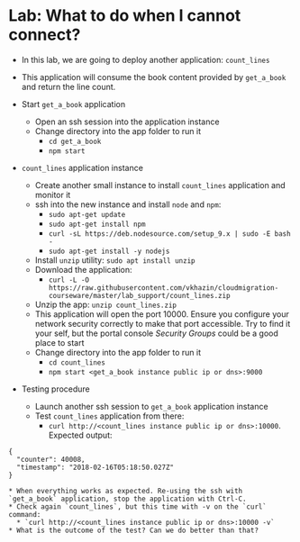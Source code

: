 # Lab: What to do when I cannot connect?

* In this lab, we are going to deploy another application: `count_lines`
* This application will consume the book content provided by `get_a_book` and return the line count.


* Start `get_a_book` application
  * Open an ssh session into the application instance
  * Change directory into the app folder to run it
    * `cd get_a_book`
    * `npm start`
  
  
* `count_lines` application instance
  * Create another small instance to install `count_lines` application and monitor it
  * ssh into the new instance and install `node` and `npm`:
    * `sudo apt-get update`
    * `sudo apt-get install npm`
    * `curl -sL https://deb.nodesource.com/setup_9.x | sudo -E bash -`
    * `sudo apt-get install -y nodejs`
  * Install `unzip` utility: `sudo apt install unzip`
  * Download the application:
    * `curl -L -O https://raw.githubusercontent.com/vkhazin/cloudmigration-courseware/master/lab_support/count_lines.zip`
  * Unzip the app: `unzip count_lines.zip`
  * This application will open the port 10000. Ensure you configure your network security correctly to make that port accessible. Try to find it your self, but the portal console *Security Groups* could be a good place to start
  * Change directory into the app folder to run it
    * `cd count_lines`
    * `npm start <get_a_book instance public ip or dns>:9000`
 
 
 * Testing procedure
   * Launch another ssh session to `get_a_book` application instance
   * Test `count_lines` application from there:
     * `curl http://<count_lines instance public ip or dns>:10000`. Expected output:
```
{
  "counter": 40008,
  "timestamp": "2018-02-16T05:18:50.027Z"
}
``` 
    * When everything works as expected. Re-using the ssh with `get_a_book` application, stop the application with Ctrl-C.
    * Check again `count_lines`, but this time with -v on the `curl` command:
      * `curl http://<count_lines instance public ip or dns>:10000 -v`    
    * What is the outcome of the test? Can we do better than that?
